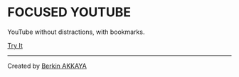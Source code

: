 # FOCUSED YOUTUBE

YouTube without distractions, with bookmarks.

[Try It](http://focused-yt.web.app/)

---
Created by [Berkin AKKAYA](https://berkinakkaya.github.io)
